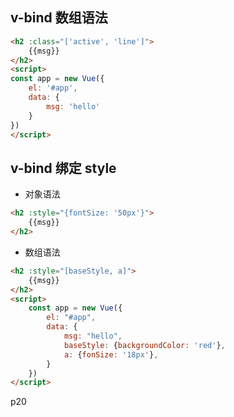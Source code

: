 ## v-bind 数组语法

```html
<h2 :class="['active', 'line']">
    {{msg}}
</h2>
<script>
const app = new Vue({
    el: '#app',
    data: {
        msg: 'hello'
    }
})
</script>
```

## v-bind 绑定 style

- 对象语法

```html
<h2 :style="{fontSize: '50px'}">
    {{msg}}
</h2>
```

- 数组语法

```html
<h2 :style="[baseStyle, a]">
    {{msg}}
</h2>
<script>
	const app = new Vue({
        el: "#app",
        data: {
            msg: "hello",
            baseStyle: {backgroundColor: 'red'},
            a: {fonSize: '18px'},
        }
    })
</script>
```

p20
